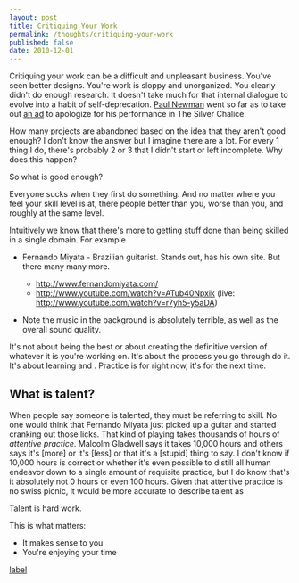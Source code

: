 ```yaml
---
layout: post
title: Critiquing Your Work
permalink: /thoughts/critiquing-your-work
published: false
date: 2010-12-01
---
```


Critiquing your work can be a difficult and unpleasant business. You've seen better designs. You're work is sloppy and unorganized. You clearly didn't do enough research. It doesn't take much for that internal dialogue to evolve into a habit of self-deprecation. [Paul Newman](http://en.wikipedia.org/wiki/Paul_Newman) went so far as to take out <a href="http://en.wikipedia.org/wiki/The_Silver_Chalice_(film)#Newman.27s_view_on_the_movie" title="The Silver Chalice">an ad</a> to apologize for his performance in The Silver Chalice.

How many projects are abandoned based on the idea that they aren't good enough? I don't know the answer but I imagine there are a lot. For every 1 thing I do, there's probably 2 or 3 that I didn't start or left incomplete. Why does this happen?

So what is good enough?

Everyone sucks when they first do something. And no matter where you feel your skill level is at, there people better than you, worse than you, and roughly at the same level.


Intuitively we know that there's more to getting stuff done than being skilled in a single domain. For example


* Fernando Miyata - Brazilian guitarist. Stands out, has his own site. But there many many more.
    * http://www.fernandomiyata.com/
    * http://www.youtube.com/watch?v=ATub40Npxik (live: http://www.youtube.com/watch?v=r7yh5-y5aDA)

* Note the music in the background is absolutely terrible, as well as the overall sound quality.

It's not about being the best or about creating the definitive version of whatever it is you're working on. It's about the process you go through do it. It's about learning and . Practice is for right now, it's for the next time.


## What is talent? ##

When people say someone is talented, they must be referring to skill. No one would think that Fernando Miyata just picked up a guitar and started cranking out those licks. That kind of playing takes thousands of hours of *attentive practice*. Malcolm Gladwell says it takes 10,000 hours and others says it's [more] or it's [less] or that it's a [stupid] thing to say. I don't know if 10,000 hours is correct or whether it's even possible to distill all human endeavor down to a single amount of requisite practice, but I do know that's it absolutely not 0 hours or even 100 hours. Given that attentive practice is no swiss picnic, it would be more accurate to describe talent as



Talent is hard work.


This is what matters:

* It makes sense to you
* You're enjoying your time




[label](http://www.youtube.com/v/r7yh5-y5aDA)
